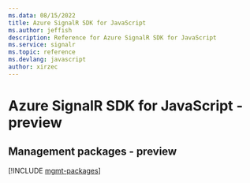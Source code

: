 ```yaml
---
ms.data: 08/15/2022
title: Azure SignalR SDK for JavaScript
ms.author: jeffish
description: Reference for Azure SignalR SDK for JavaScript
ms.service: signalr
ms.topic: reference
ms.devlang: javascript
author: xirzec
---
```

# Azure SignalR SDK for JavaScript - preview

## Management packages - preview
[!INCLUDE [mgmt-packages](signalr-mgmt-index.md)]
